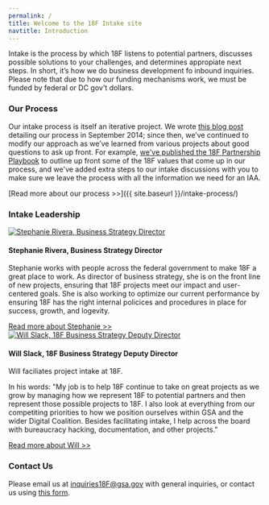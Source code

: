 ```yaml
---
permalink: /
title: Welcome to the 18F Intake site
navtitle: Introduction
---
```


Intake is the process by which 18F listens to potential partners, discusses possible solutions to your challenges, and determines appropiate next steps. In short, it’s how we do business development fo inbound inquiries. Please note that due to how our funding mechanisms work, we must be funded by federal or DC gov't dollars.

### Our Process

Our intake process is itself an iterative project. We wrote [this blog post](https://18f.gsa.gov/2014/09/18/getting-to-work-for-the-american-people/) detailing our process in September 2014; since then, we’ve continued to modify our approach as we’ve learned from various projects about good questions to ask up front. For example, [we've published the 18F Partnership Playbook](https://18f.gsa.gov/2015/11/19/delivery-partnership-playbook/) to outline up front some of the 18F values that come up in our process, and we've added extra steps to our intake discussions with you to make sure we leave the process with all the information we need for an IAA.

[Read more about our process >>]({{ site.baseurl }}/intake-process/)

### Intake Leadership

<a href="https://18f.gsa.gov/team/stephanierivera/" target="_blank" class="team-img">
  <img src="https://18f.gsa.gov/assets/images/team/stephanierivera.jpg" alt="Stephanie Rivera, Business Strategy Director">
</a>

#### Stephanie Rivera, Business Strategy Director

Stephanie works with people across the federal government to make 18F a great place to work. As director of business strategy, she is on the front line of new projects, ensuring that 18F projects meet our impact and user-centered goals. She is also working to optimize our current performance by ensuring 18F has the right internal policices and procedures in place for success, growth, and logevity.

<a href="https://18f.gsa.gov/team/stephanierivera/" target="_blank">
  Read more about Stephanie >>
</a>

<a href="https://18f.gsa.gov/team/will/" target="_blank" class="team-img">
  <img src="https://18f.gsa.gov/assets/images/team/will.jpg" alt="Will Slack, 18F Business Strategy Deputy Director">
</a>

#### Will Slack, 18F Business Strategy Deputy Director

Will faciliates project intake at 18F.

In his words: "My job is to help 18F continue to take on great projects as we grow by managing how we represent 18F to potential partners and then represent those possible projects to 18F. I also look at everything from our competiting priorities to how we position ourselves within GSA and the wider Digital Coalition. Besides facilitating intake, I help across the board with bureaucracy hacking, documentation, and other projects."

<a href="https://18f.gsa.gov/team/will/" target="_blank">
  Read more about Will >>
</a>

### Contact Us
Please email us at
[inquiries18F@gsa.gov](mailto:inquiries18f@gsa.gov) with general
inquiries, or contact us using [this
form](https://docs.google.com/a/gsa.gov/forms/d/1CDATOcmHy5HO2-pfPaG5cunVP7Wk5VCBsKommRmztLM/viewform).
